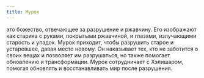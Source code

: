 ```yaml
---
title: Мурок
---
```


это божество, отвечающее за разрушение и ржавчину. Его изображают как старика с руками, покрытыми ржавчиной, и глазами, излучающими старость и упадок. Мурок приходит, чтобы разрушить старое и устаревшее, давая место новому. Он наказывает тех, кто не заботится о своих вещах и позволяет им разрушаться, но также помогает обновлению и трансформации. Мурок сотрудничает с Хэлишаром, помогая обновлять и восстанавливать мир после разрушения.